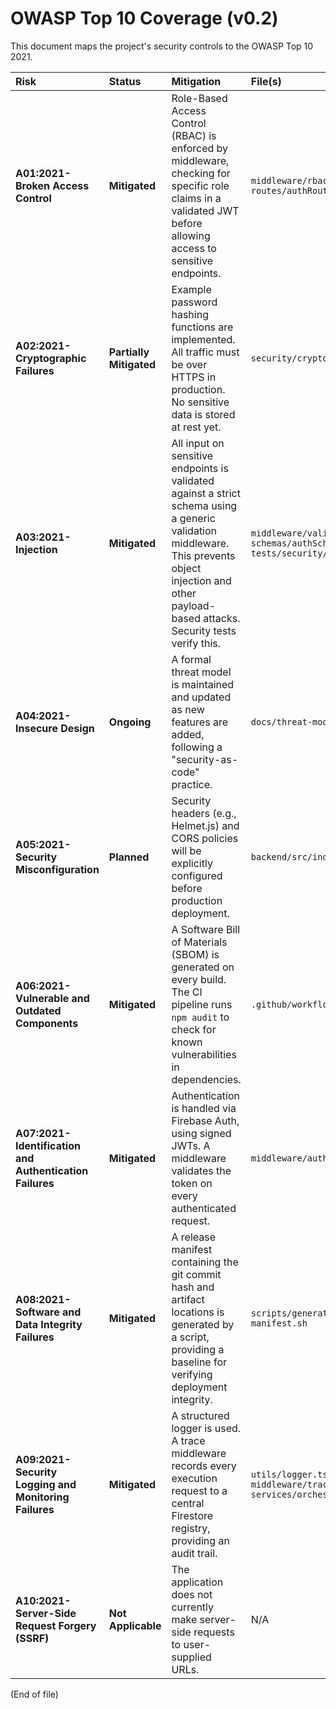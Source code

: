 # OWASP Top 10 Coverage (v0.2)

This document maps the project's security controls to the OWASP Top 10 2021.

| Risk | Status | Mitigation | File(s) |
| :--- | :--- | :--- | :--- |
| **A01:2021-Broken Access Control** | **Mitigated** | Role-Based Access Control (RBAC) is enforced by middleware, checking for specific role claims in a validated JWT before allowing access to sensitive endpoints. | `middleware/rbac.ts`<br>`routes/authRoutes.ts` |
| **A02:2021-Cryptographic Failures** | **Partially Mitigated** | Example password hashing functions are implemented. All traffic must be over HTTPS in production. No sensitive data is stored at rest yet. | `security/crypto_examples.ts` |
| **A03:2021-Injection** | **Mitigated** | All input on sensitive endpoints is validated against a strict schema using a generic validation middleware. This prevents object injection and other payload-based attacks. Security tests verify this. | `middleware/validate.ts`<br>`schemas/authSchemas.ts`<br>`tests/security/injection.test.ts` |
| **A04:2021-Insecure Design** | **Ongoing** | A formal threat model is maintained and updated as new features are added, following a "security-as-code" practice. | `docs/threat-models/*` |
| **A05:2021-Security Misconfiguration** | **Planned** | Security headers (e.g., Helmet.js) and CORS policies will be explicitly configured before production deployment. | `backend/src/index.ts` |
| **A06:2021-Vulnerable and Outdated Components** | **Mitigated** | A Software Bill of Materials (SBOM) is generated on every build. The CI pipeline runs `npm audit` to check for known vulnerabilities in dependencies. | `.github/workflows/security-ci.yml` |
| **A07:2021-Identification and Authentication Failures** | **Mitigated** | Authentication is handled via Firebase Auth, using signed JWTs. A middleware validates the token on every authenticated request. | `middleware/auth.ts` |
| **A08:2021-Software and Data Integrity Failures** | **Mitigated** | A release manifest containing the git commit hash and artifact locations is generated by a script, providing a baseline for verifying deployment integrity. | `scripts/generate-release-manifest.sh` |
| **A09:2021-Security Logging and Monitoring Failures** | **Mitigated** | A structured logger is used. A trace middleware records every execution request to a central Firestore registry, providing an audit trail. | `utils/logger.ts`<br>`middleware/trace.ts`<br>`services/orchestrationRegistry.ts` |
| **A10:2021-Server-Side Request Forgery (SSRF)** | **Not Applicable** | The application does not currently make server-side requests to user-supplied URLs. | N/A |

(End of file)